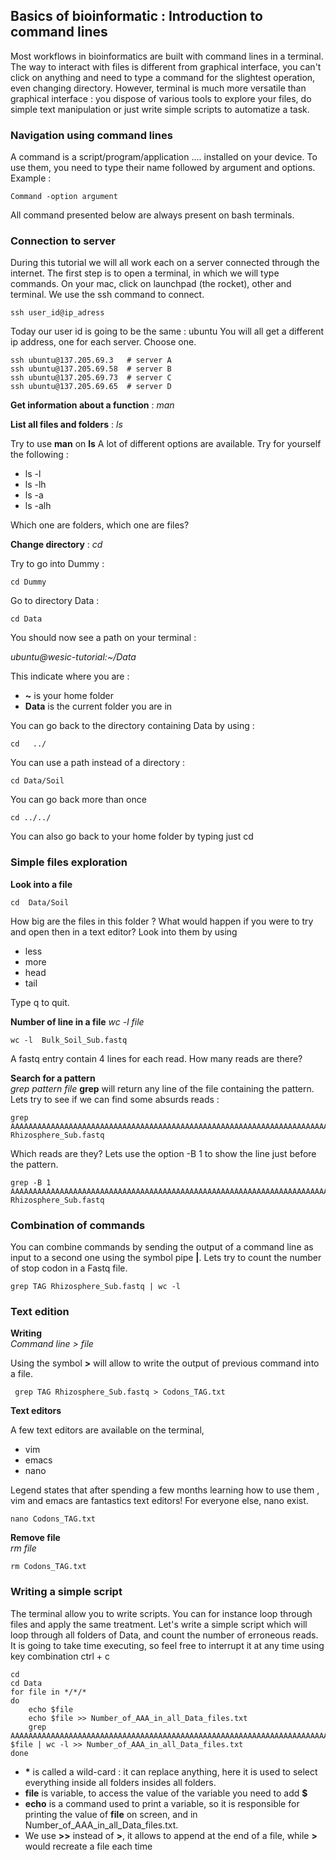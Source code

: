 


## Basics of bioinformatic : Introduction to command lines
Most workflows in bioinformatics are built with command lines in a terminal. The way to interact with files is different from graphical interface, you can't click on anything and need to type a command for the slightest operation, even changing directory. However, terminal is much more versatile than graphical interface : you dispose of various tools to explore your files, do simple text manipulation or just write simple scripts to automatize a task.   
 

### Navigation using command lines
A command is a script/program/application .... installed on your device. To use them, you need to type their name followed by argument and options. Example : 

    Command -option argument
All command presented below are always present on bash terminals.

 ### Connection to server
During this tutorial we will all work each on a server connected through the internet. The first step is to open a terminal, in which we will type commands.
On your mac, click on launchpad (the rocket), other and terminal.
We use the ssh command to connect. 

    ssh user_id@ip_adress
Today our user id is going to be the same : ubuntu
You will all get a different ip address, one for each server. Choose one. 
 

    ssh ubuntu@137.205.69.3   # server A
    ssh ubuntu@137.205.69.58  # server B
    ssh ubuntu@137.205.69.73  # server C
    ssh ubuntu@137.205.69.65  # server D

**Get information about a function** : *man*

**List all files and folders** : *ls*

Try to use **man**  on **ls** A lot of different options are available. Try for yourself  the following : 
 - ls -l
 - ls -lh
 - ls -a
 - ls -alh

Which one are folders, which one are files? 

**Change directory** : *cd*

Try to go into  Dummy :

    cd Dummy
Go to directory Data :

    cd Data
You should now see a path on your terminal :

*ubuntu@wesic-tutorial:~/Data*

This indicate where you are : 

 - **~** is your home folder
 - **Data** is the current folder you are in

You can go back to the directory containing Data by using  :

    cd   ../

You can use a path instead of a directory :

    cd Data/Soil
You can go back more than once 

    cd ../../

You can also go back to your home folder by typing just cd 
 
 ### Simple files exploration 
 **Look into a file**  

    cd  Data/Soil
How big are the files in this folder ? What would happen if you were to try and open then in a text editor?
Look into them by using 
 - less 
 - more 
 - head
 - tail
 
Type q to  quit.

**Number of line in a file** 
*wc -l file*

    wc -l  Bulk_Soil_Sub.fastq

 A fastq entry contain 4 lines for each read. How many reads are there?  
 
**Search for a pattern**   
*grep pattern file*
**grep** will return any line of the file containing the pattern. 
Lets try to see if we can find some absurds reads :

    grep AAAAAAAAAAAAAAAAAAAAAAAAAAAAAAAAAAAAAAAAAAAAAAAAAAAAAAAAAAAAAAAAAAAAAAAAAAAAAAAAAAAAAAAAAAAAAAAAAAAAAAAAAAAAAAAAAAAAA Rhizosphere_Sub.fastq

Which reads are they? Lets use the option -B 1 to show the line just before the pattern.

    grep -B 1 AAAAAAAAAAAAAAAAAAAAAAAAAAAAAAAAAAAAAAAAAAAAAAAAAAAAAAAAAAAAAAAAAAAAAAAAAAAAAAAAAAAAAAAAAAAAAAAAAAAAAAAAAAAAAAAAAAAAA Rhizosphere_Sub.fastq

### Combination of commands
You can combine commands by sending the output of a command line as input to a second one using the symbol pipe **|**.
Lets try to count the number of stop codon in a Fastq file. 

    grep TAG Rhizosphere_Sub.fastq | wc -l


### Text edition 

**Writing**  
*Command line > file*

Using the symbol **>** will allow to write the output of previous command into a file. 

     grep TAG Rhizosphere_Sub.fastq > Codons_TAG.txt 

**Text editors** 

A few text editors are available on the terminal, 

 - vim
 - emacs
 - nano

Legend states that after spending a few months learning how to use them , vim and emacs are fantastics text editors!
For everyone else, nano exist.

    nano Codons_TAG.txt



**Remove file**  
*rm file*

    rm Codons_TAG.txt

### Writing a simple script 
The terminal allow you to write scripts. You can for instance loop through files and  apply the same treatment. 
Let's write a simple script which will loop through all folders of Data, and count the number of erroneous reads. It is going to take time executing, so feel free to interrupt it at any time using key combination ctrl + c

    cd 
    cd Data
    for file in */*/*
    do 
    	echo $file
    	echo $file >> Number_of_AAA_in_all_Data_files.txt
    	grep AAAAAAAAAAAAAAAAAAAAAAAAAAAAAAAAAAAAAAAAAAAAAAAAAAAAAAAAAAAAAAAAAAAAAAAAAAAAAAAAAAAAAAAAAAAAAAAAAAAAAAAAAAAAAAAAAAAAA $file | wc -l >> Number_of_AAA_in_all_Data_files.txt 
    done

 - **\*** is called a wild-card : it can replace anything, here it is used to select everything inside all folders insides all folders. 
 - **file** is variable, to access the value of the variable you need to add **$**
 - **echo** is a command used to print a variable, so it is responsible for printing the value of **file** on screen, and in Number_of_AAA_in_all_Data_files.txt.
 - We use **>>** instead of **>**, it allows to append at the end of a file, while **>**  would recreate a file each time
 
